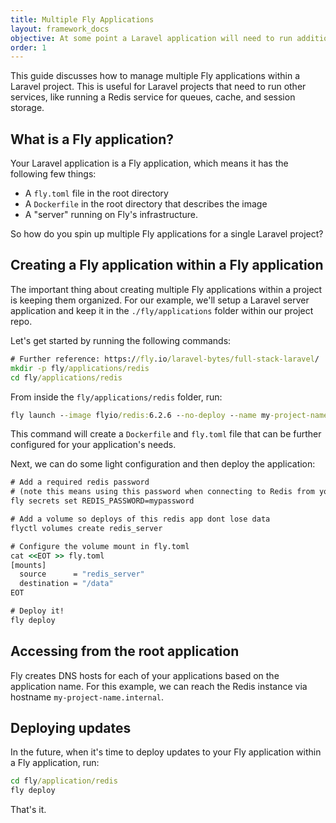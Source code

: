 ```yaml
---
title: Multiple Fly Applications
layout: framework_docs
objective: At some point a Laravel application will need to run additional services, perhaps Redis for a cache or session storage. Learn how to manage multiple applications from one Laravel project to keep your monolith a monolith.
order: 1
---
```


This guide discusses how to manage multiple Fly applications within a Laravel project. This is useful for Laravel projects that need to run other services, like running a Redis service for queues, cache, and session storage.

## What is a Fly application?

Your Laravel application is a Fly application, which means it has the following few things:

* A `fly.toml` file in the root directory
* A `Dockerfile` in the root directory that describes the image
* A "server" running on Fly's infrastructure.

So how do you spin up multiple Fly applications for a single Laravel project?

## Creating a Fly application within a Fly application

The important thing about creating multiple Fly applications within a project is keeping them organized. For our example, we'll setup a Laravel server application and keep it in the `./fly/applications` folder within our project repo.

Let's get started by running the following commands:

```cmd
# Further reference: https://fly.io/laravel-bytes/full-stack-laravel/
mkdir -p fly/applications/redis
cd fly/applications/redis
```

From inside the `fly/applications/redis` folder, run:

```cmd
fly launch --image flyio/redis:6.2.6 --no-deploy --name my-project-name-redis
```

This command will create a `Dockerfile` and `fly.toml` file that can be further configured for your application's needs.

Next, we can do some light configuration and then deploy the application:

```cmd
# Add a required redis password
# (note this means using this password when connecting to Redis from your apps)
fly secrets set REDIS_PASSWORD=mypassword

# Add a volume so deploys of this redis app dont lose data
flyctl volumes create redis_server

# Configure the volume mount in fly.toml
cat <<EOT >> fly.toml
[mounts]
  source      = "redis_server"
  destination = "/data"
EOT

# Deploy it!
fly deploy
```

## Accessing from the root application

Fly creates DNS hosts for each of your applications based on the application name. For this example, we can reach the Redis instance via hostname `my-project-name.internal`.

## Deploying updates

In the future, when it's time to deploy updates to your Fly application within a Fly application, run:

```cmd
cd fly/application/redis
fly deploy
```

That's it.
